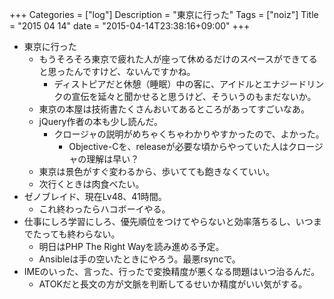 +++
Categories = ["log"]
Description = "東京に行った"
Tags = ["noiz"]
Title = "2015 04 14"
date = "2015-04-14T23:38:16+09:00"
+++

* 東京に行った
	* もうそろそろ東京で疲れた人が座って休めるだけのスペースができてると思ったんですけど、ないんですかね。
		* ディストピアだと休憩（睡眠）中の客に、アイドルとエナジードリンクの宣伝を延々と聞かせると思うけど、そういうのもまだないか。
	* 東京の本屋は技術書たくさんおいてあるところがあってすごいなあ。
	* jQuery作者の本も少し読んだ。
		* クロージャの説明がめちゃくちゃわかりやすかったので、よかった。
			* Objective-Cを、releaseが必要な頃からやっていた人はクロージャの理解は早い？
	* 東京は景色がすぐ変わるから、歩いてても飽きなくていい。
	* 次行くときは肉食べたい。
* ゼノブレイド、現在Lv48、41時間。
	* これ終わったらハコボーイやる。
* 仕事にしろ学習にしろ、優先順位をつけてやらないと効率落ちるし、いつまでたっても終わらない。
	* 明日はPHP The Right Wayを読み進める予定。
	* Ansibleは手の空いたときにやろう。最悪rsyncで。
* IMEのいった、言った、行ったで変換精度が悪くなる問題はいつ治るんだ。
	* ATOKだと長文の方が文脈を判断してるせいか精度がいい気がする。